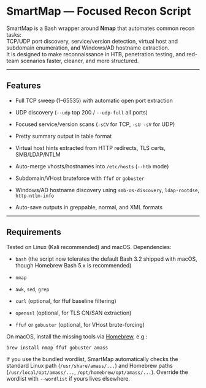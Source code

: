 # SmartMap — Focused Recon Script

SmartMap is a Bash wrapper around **Nmap** that automates common recon tasks:  
TCP/UDP port discovery, service/version detection, virtual host and subdomain enumeration, and Windows/AD hostname extraction.  
It is designed to make reconnaissance in HTB, penetration testing, and red-team scenarios faster, cleaner, and more structured.

---

## Features

- Full TCP sweep (1–65535) with automatic open port extraction
    
- UDP discovery (`--udp` top 200 / `--udp-full` all ports)
    
- Focused service/version scans (`-sCV` for TCP, `-sU -sV` for UDP)
    
- Pretty summary output in table format
    
- Virtual host hints extracted from HTTP redirects, TLS certs, SMB/LDAP/NTLM
    
- Auto-merge vhosts/hostnames into `/etc/hosts` (`--htb` mode)
    
- Subdomain/VHost bruteforce with `ffuf` or `gobuster`
    
- Windows/AD hostname discovery using `smb-os-discovery`, `ldap-rootdse`, `http-ntlm-info`
    
- Auto-save outputs in greppable, normal, and XML formats
    

---

## Requirements

Tested on Linux (Kali recommended) and macOS. Dependencies:

- `bash` (the script now tolerates the default Bash 3.2 shipped with macOS, though Homebrew Bash 5.x is recommended)

- `nmap`

- `awk`, `sed`, `grep`

- `curl` (optional, for ffuf baseline filtering)

- `openssl` (optional, for TLS CN/SAN extraction)

- `ffuf` or `gobuster` (optional, for VHost brute-forcing)

On macOS, install the missing tools via [Homebrew](https://brew.sh), e.g.:

```bash
brew install nmap ffuf gobuster amass
```

If you use the bundled wordlist, SmartMap automatically checks the standard Linux path (`/usr/share/amass/...`) and Homebrew paths (`/usr/local/opt/amass/...`, `/opt/homebrew/opt/amass/...`). Override the wordlist with `--wordlist` if yours lives elsewhere.
    
